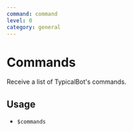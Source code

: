 ```yaml
---
command: command
level: 0
category: general
---
```


# Commands

Receive a list of TypicalBot's commands.

## Usage

 - `$commands`

